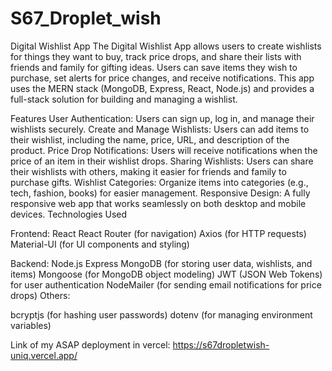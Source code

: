 # S67_Droplet_wish

Digital Wishlist App
The Digital Wishlist App allows users to create wishlists for things they want to buy, track price drops, and share their lists with friends and family for gifting ideas. Users can save items they wish to purchase, set alerts for price changes, and receive notifications. This app uses the MERN stack (MongoDB, Express, React, Node.js) and provides a full-stack solution for building and managing a wishlist.

Features
User Authentication: Users can sign up, log in, and manage their wishlists securely.
Create and Manage Wishlists: Users can add items to their wishlist, including the name, price, URL, and description of the product.
Price Drop Notifications: Users will receive notifications when the price of an item in their wishlist drops.
Sharing Wishlists: Users can share their wishlists with others, making it easier for friends and family to purchase gifts.
Wishlist Categories: Organize items into categories (e.g., tech, fashion, books) for easier management.
Responsive Design: A fully responsive web app that works seamlessly on both desktop and mobile devices.
Technologies Used

Frontend:
React
React Router (for navigation)
Axios (for HTTP requests)
Material-UI (for UI components and styling)

Backend:
Node.js
Express
MongoDB (for storing user data, wishlists, and items)
Mongoose (for MongoDB object modeling)
JWT (JSON Web Tokens) for user authentication
NodeMailer (for sending email notifications for price drops)
Others:

bcryptjs (for hashing user passwords)
dotenv (for managing environment variables)


Link of my ASAP deployment in vercel:
https://s67dropletwish-uniq.vercel.app/